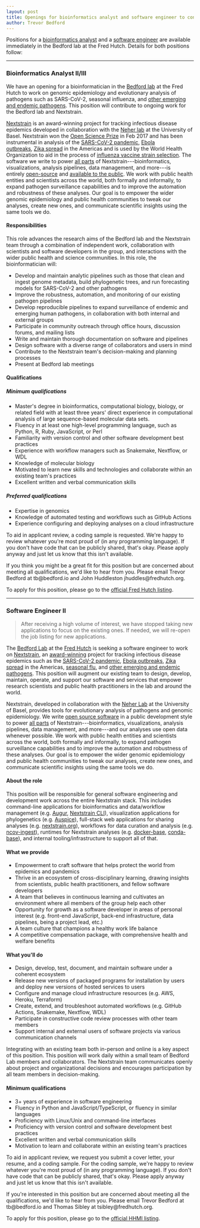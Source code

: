 ```yaml
---
layout: post
title: Openings for bioinformatics analyst and software engineer to contribute to Nextstrain platform
author: Trevor Bedford
---
```


Positions for a [bioinformatics analyst](#bioinformatics-analyst-iiiii) and a [software engineer](#software-engineer-ii) are available immediately in the Bedford lab at the Fred Hutch. Details for both positions follow:

-----------------------------------------

### Bioinformatics Analyst II/III

We have an opening for a bioinformatician in the [Bedford lab](https://bedford.io/) at the Fred Hutch to work on genomic epidemiology and evolutionary analysis of pathogens such as SARS-CoV-2, seasonal influenza, and [other emerging and endemic pathogens](https://nextstrain.org/pathogens). This position will contribute to ongoing work for the Bedford lab and Nextstrain.

[Nextstrain](https://nextstrain.org/) is an award-winning project for tracking infectious disease epidemics developed in collaboration with the [Neher lab](https://neherlab.org/) at the University of Basel. Nextstrain won the [Open Science Prize](https://www.nih.gov/news-events/news-releases/open-science-prize-announces-epidemic-tracking-tool-grand-prize-winner) in Feb 2017 and has been instrumental in analysis of the [SARS-CoV-2 pandemic](https://nextstrain.org/sars-cov-2), [Ebola outbreaks](https://nextstrain.org/community/inrb-drc/ebola-nord-kivu), [Zika spread](https://nextstrain.org/zika/) in the Americas and is used by the World Health Organization to aid in the process of [influenza vaccine strain selection](https://nextstrain.org/flu/). The software we write to power [all parts](https://docs.nextstrain.org/en/latest/learn/parts.html) of Nextstrain---bioinformatics, visualizations, analysis pipelines, data management, and more---is entirely [open-source](https://opensource.org/osd) and [available to the public](https://github.com/nextstrain). We work with public health entities and scientists across the world, both formally and informally, to expand pathogen surveillance capabilities and to improve the automation and robustness of these analyses. Our goal is to empower the wider genomic epidemiology and public health communities to tweak our analyses, create new ones, and communicate scientific insights using the same tools we do.

#### Responsibilities

This role advances the research aims of the Bedford lab and the Nextstrain team through a combination of independent work, collaboration with scientists and software developers in the group, and interactions with the wider public health and science communities. In this role, the bioinformatician will:

-   Develop and maintain analytic pipelines such as those that clean and ingest genome metadata, build phylogenetic trees, and run forecasting models for SARS-CoV-2 and other pathogens
-   Improve the robustness, automation, and monitoring of our existing pathogen pipelines
-   Develop reproducible pipelines to expand surveillance of endemic and emerging human pathogens, in collaboration with both internal and external groups
-   Participate in community outreach through office hours, discussion forums, and mailing lists
-   Write and maintain thorough documentation on software and pipelines
-   Design software with a diverse range of collaborators and users in mind
-   Contribute to the Nextstrain team's decision-making and planning processes
-   Present at Bedford lab meetings

#### Qualifications

##### Minimum qualifications

-   Master's degree in bioinformatics, computational biology, biology, or related field with at least three years' direct experience in computational analysis of large sequence-based molecular data sets.
-   Fluency in at least one high-level programming language, such as Python, R, Ruby, JavaScript, or Perl
-   Familiarity with version control and other software development best practices
-   Experience with workflow managers such as Snakemake, Nextflow, or WDL
-   Knowledge of molecular biology
-   Motivated to learn new skills and technologies and collaborate within an existing team's practices
-   Excellent written and verbal communication skills

##### Preferred qualifications

-   Expertise in genomics
-   Knowledge of automated testing and workflows such as GitHub Actions
-   Experience configuring and deploying analyses on a cloud infrastructure

To aid in applicant review, a coding sample is requested. We're happy to review whatever you're most proud of (in any programming language). If you don't have code that can be publicly shared, that's okay. Please apply anyway and just let us know that this isn't available.

If you think you might be a great fit for this position but are concerned about meeting all qualifications, we'd like to hear from you. Please email Trevor Bedford at tb<span style="display:none">obfuscate</span>@bedford.io and John Huddleston jhuddles<span style="display:none">obfuscate</span>@fredhutch.org.

To apply for this position, please go to the [official Fred Hutch listing](https://careers-fhcrc.icims.com/jobs/25697/job).

-----------------------------------------

### Software Engineer II

> After receiving a high volume of interest, we have stopped taking new applications to focus on the existing ones. If needed, we will re-open the job listing for new applications.

The [Bedford Lab](https://bedford.io/) at the [Fred Hutch](https://fredhutch.org/) is seeking a software engineer to work on [Nextstrain](https://nextstrain.org/), an [award-winning](https://www.nih.gov/news-events/news-releases/open-science-prize-announces-epidemic-tracking-tool-grand-prize-winner) project for tracking infectious disease epidemics such as the [SARS-CoV-2 pandemic](https://nextstrain.org/sars-cov-2), [Ebola outbreaks](https://nextstrain.org/community/inrb-drc/ebola-nord-kivu), [Zika spread](https://nextstrain.org/zika/) in the Americas, [seasonal flu](https://nextstrain.org/flu/), and [other emerging and endemic pathogens](https://nextstrain.org/pathogens). This position will augment our existing team to design, develop, maintain, operate, and support our software and services that empower research scientists and public health practitioners in the lab and around the world.

Nextstrain, developed in collaboration with the [Neher Lab](https://neherlab.org/) at the University of Basel, provides tools for evolutionary analysis of pathogens and genomic epidemiology. We write [open source software](https://github.com/nextstrain/) in a public development style to power [all parts](https://docs.nextstrain.org/en/latest/learn/parts.html) of Nextstrain---bioinformatics, visualizations, analysis pipelines, data management, and more---and our analyses use open data whenever possible. We work with public health entities and scientists across the world, both formally and informally, to expand pathogen surveillance capabilities and to improve the automation and robustness of these analyses. Our goal is to empower the wider genomic epidemiology and public health communities to tweak our analyses, create new ones, and communicate scientific insights using the same tools we do.

#### About the role

This position will be responsible for general software engineering and development work across the entire Nextstrain stack. This includes command-line applications for bioinformatics and data/workflow management (e.g. [Augur](https://github.com/nextstrain/augur), [Nextstrain CLI](https://github.com/nextstrain/cli)), visualization applications for phylogenetics (e.g. [Auspice](https://github.com/nextstrain/auspice)), full-stack web applications for sharing analyses (e.g. [nextstrain.org](https://github.com/nextstrain/nextstrain.org)), workflows for data curation and analysis (e.g. [ncov-ingest](https://github.com/nextstrain/ncov-ingest/)), runtimes for Nextstrain analyses (e.g. [docker-base](https://github.com/nextstrain/docker-base), [conda-base](https://github.com/nextstrain/conda-base)), and internal tooling/infrastructure to support all of that.

#### What we provide

- Empowerment to craft software that helps protect the world from epidemics and pandemics
- Thrive in an ecosystem of cross-disciplinary learning, drawing insights from scientists, public health practitioners, and fellow software developers
- A team that believes in continuous learning and cultivates an environment where all members of the group help each other
- Opportunity for growth as a software developer in areas of personal interest (e.g. front-end JavaScript, back-end infrastructure, data pipelines, being a project lead, etc.)
- A team culture that champions a healthy work life balance
- A competitive compensation package, with comprehensive health and welfare benefits

#### What you'll do

- Design, develop, test, document, and maintain software under a coherent ecosystem
- Release new versions of packaged programs for installation by users and deploy new versions of hosted services to users
- Configure and manage cloud infrastructure resources (e.g. AWS, Heroku, Terraform)
- Create, extend, and troubleshoot automated workflows (e.g. GitHub Actions, Snakemake, Nextflow, WDL)
- Participate in constructive code review processes with other team members
- Support internal and external users of software projects via various communication channels

Integrating with an existing team both in-person and online is a key aspect of this position. This position will work daily within a small team of Bedford Lab members and collaborators. The Nextstrain team communicates openly about project and organizational decisions and encourages participation by all team members in decision-making.

#### Minimum qualifications

- 3+ years of experience in software engineering
- Fluency in Python and JavaScript/TypeScript, or fluency in similar languages
- Proficiency with Linux/Unix and command-line interfaces
- Proficiency with version control and software development best practices
- Excellent written and verbal communication skills
- Motivation to learn and collaborate within an existing team's practices

To aid in applicant review, we request you submit a cover letter, your resume, and a coding sample. For the coding sample, we're happy to review whatever you're most proud of (in any programming language). If you don't have code that can be publicly shared, that's okay. Please apply anyway and just let us know that this isn't available.

If you're interested in this position but are concerned about meeting all the qualifications, we'd like to hear from you. Please email Trevor Bedford at tb<span style="display:none">obfuscate</span>@bedford.io and Thomas Sibley at tsibley<span style="display:none">obfuscate</span>@fredhutch.org.

To apply for this position, please go to the [official HHMI listing](https://hhmi.wd1.myworkdayjobs.com/en-US/External/job/Software-Engineer-II--Bedford-Lab_R-2176).
